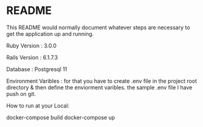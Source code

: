 # README

This README would normally document whatever steps are necessary to get the application up and running.

Ruby Version : 3.0.0

Rails Version : 6.1.7.3

Database : Postgresql 11

Environment Varibles : for that you have to create .env file in the project root directory & then define the enviorment varibles. the sample 
.env file I have push on git.

How to run at your Local:

docker-compose build
docker-compose up

